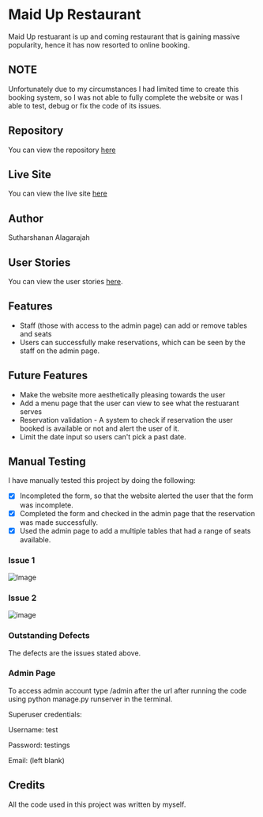 # Maid Up Restaurant

Maid Up restuarant is up and coming restaurant that is gaining massive popularity, hence it has now resorted to online booking.

## NOTE
Unfortunately due to my circumstances I had limited time to create this booking system, so I was not able to fully complete the website or was I able to test, debug or fix the code of its issues.

## Repository
You can view the repository [here](https://github.com/Suth272/Maid_Up_Restaurant)

## Live Site
You can view the live site [here](https://maid-up-restuarant-6f8ec47c25b3.herokuapp.com)

## Author
Sutharshanan Alagarajah

## User Stories
You can view the user stories [here](https://github.com/users/Suth272/projects/1).

## Features
- Staff (those with access to the admin page) can add or remove tables and seats
- Users can successfully make reservations, which can be seen by the staff on the admin page.

## Future Features
- Make the website more aesthetically pleasing towards the user
- Add a menu page that the user can view to see what the restuarant serves
- Reservation validation - A system to check if reservation the user booked is available or not and alert the user of it.
- Limit the date input so users can't pick a past date.

## Manual Testing
I have manually tested this project by doing the following:
- [x] Incompleted the form, so that the website alerted the user that the form was incomplete.
- [x] Completed the form and checked in the admin page that the reservation was made successfully.
- [x] Used the admin page to add a multiple tables that had a range of seats available.

### Issue 1
![Image](https://github.com/user-attachments/assets/c7e9d26c-ccdc-434d-8b23-dc584a93ca6d)

### Issue 2
![image](https://github.com/user-attachments/assets/491df81f-7b3a-423e-b4e8-c135b7ca0150)

### Outstanding Defects
The defects are the issues stated above.

### Admin Page
To access admin account type /admin after the url after running the code using python manage.py runserver in the terminal.

Superuser credentials:

Username: test

Password: testings

Email: (left blank)

## Credits
All the code used in this project was written by myself.
